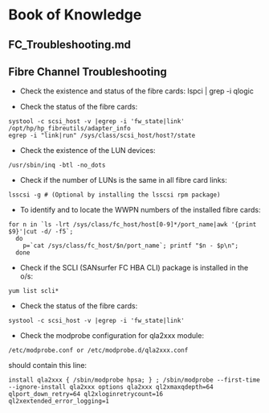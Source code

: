 #	Book of Knowledge
##	FC_Troubleshooting.md
##	Fibre Channel Troubleshooting

*  Check the existence and status of the fibre cards: lspci | grep -i qlogic

*  Check the status of the fibre cards:

```
systool -c scsi_host -v |egrep -i 'fw_state|link'
/opt/hp/hp_fibreutils/adapter_info
egrep -i "link|run" /sys/class/scsi_host/host?/state
```

*  Check the existence of the LUN devices:

```
/usr/sbin/inq -btl -no_dots
```

*  Check if the number of LUNs is the same in all fibre card links:

```
lsscsi -g #	(Optional by installing the lsscsi rpm package)
```

*  To identify and to locate the WWPN numbers of the installed fibre cards:

```
for n in `ls -lrt /sys/class/fc_host/host[0-9]*/port_name|awk '{print $9}'|cut -d/ -f5`;
  do
    p=`cat /sys/class/fc_host/$n/port_name`; printf "$n - $p\n";
  done
```

*  Check if the SCLI (SANsurfer FC HBA CLI) package is installed in the o/s:

```
yum list scli*
```

*  Check the status of the fibre cards:

```
systool -c scsi_host -v |egrep -i 'fw_state|link'
```

*  Check the modprobe configuration for qla2xxx module:

```
/etc/modprobe.conf or /etc/modprobe.d/qla2xxx.conf
```

should contain this line:

```
install qla2xxx { /sbin/modprobe hpsa; } ; /sbin/modprobe --first-time --ignore-install qla2xxx options qla2xxx ql2xmaxqdepth=64 qlport_down_retry=64 ql2xloginretrycount=16 ql2xextended_error_logging=1
```
[//]: # ( vim: set ai noet nu sts=4 sw=4 ts=4 tw=78 filetype=markdown :)
